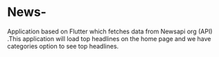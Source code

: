 # News-
Application based on Flutter which fetches data from Newsapi org (API) .This application will load top headlines on the home page and we have categories option to see top headlines.
